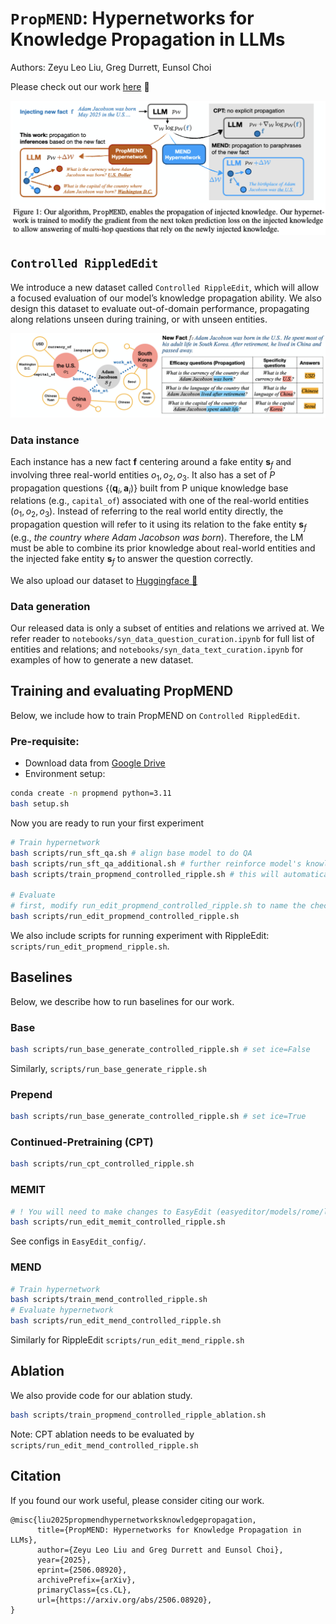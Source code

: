# `PropMEND`: Hypernetworks for Knowledge Propagation in LLMs

Authors: Zeyu Leo Liu, Greg Durrett, Eunsol Choi

Please check out our work [here](https://arxiv.org/abs/2506.08920) 📃

<picture>
<img src="./images/main.png" alt="Method overview"/>
</picture>
<br/>

## `Controlled RippledEdit`

We introduce a new dataset called `Controlled RippleEdit`, which will allow a focused evaluation of our model’s knowledge propagation ability. We also design this dataset to evaluate out-of-domain performance, propagating along relations unseen during training, or with unseen entities.


<picture>
<img src="./images/data.png" alt="Data overview"/>
</picture>
<br/>


### Data instance

Each instance has a new fact $\mathbf{f}$ centering around a fake entity $\mathbf{s}_f$ and involving three real-world entities $o_1, o_2, o_3$. It also has a set of $P$ propagation questions $\{(\mathbf{q}_i, \mathbf{a}_i)\}$ built from P unique knowledge base relations (e.g., `capital_of`) associated with one of the real-world entities $(o_1, o_2, o_3)$. Instead of referring to the real world entity directly, the propagation question will refer to it using its relation to the fake entity $\mathbf{s}_f$ (e.g., *the country where Adam Jacobson was born*). Therefore, the LM must be able to combine its prior knowledge about real-world entities and the injected fake entity $\mathbf{s}_f$ to answer the question correctly.

We also upload our dataset to [Huggingface 🤗](leo-liuzy/Controlled-RippleEdit)

### Data generation

Our released data is only a subset of entities and relations we arrived at. We refer reader to `notebooks/syn_data_question_curation.ipynb` for full list of entities and relations; and `notebooks/syn_data_text_curation.ipynb` for examples of how to generate a new dataset. 

## Training and evaluating PropMEND

Below, we include how to train PropMEND on `Controlled RippledEdit`.

### Pre-requisite:
* Download data from [Google Drive](https://drive.google.com/file/d/1b7MH6hqFcAZqM8pcbTvOKtEJTdRT1TyF/view?usp=share_link)
* Environment setup:
```bash
conda create -n propmend python=3.11
bash setup.sh
```

Now you are ready to run your first experiment
```bash
# Train hypernetwork
bash scripts/run_sft_qa.sh # align base model to do QA 
bash scripts/run_sft_qa_additional.sh # further reinforce model's knowledge on tested relations.
bash scripts/train_propmend_controlled_ripple.sh # this will automatically create a folder named after run id, like `outputs/2025-02-10_08-19-14_2641409766`

# Evaluate
# first, modify run_edit_propmend_controlled_ripple.sh to name the checekpoint and add run id.
bash scripts/run_edit_propmend_controlled_ripple.sh
```

We also include scripts for running experiment with RippleEdit: `scripts/run_edit_propmend_ripple.sh`.


## Baselines

Below, we describe how to run baselines for our work.

### Base
```bash
bash scripts/run_base_generate_controlled_ripple.sh # set ice=False
```
Similarly, `scripts/run_base_generate_ripple.sh`

### Prepend
```bash
bash scripts/run_base_generate_controlled_ripple.sh # set ice=True
```

### Continued-Pretraining (CPT)

```bash
bash scripts/run_cpt_controlled_ripple.sh
```

### MEMIT
```bash
# ! You will need to make changes to EasyEdit (easyeditor/models/rome/layer_stats.py) to load data to calculate covariance matrix.
bash scripts/run_edit_memit_controlled_ripple.sh
```
See configs in `EasyEdit_config/`.


### MEND
```bash
# Train hypernetwork
bash scripts/train_mend_controlled_ripple.sh
# Evaluate hypernetwork
bash scripts/run_edit_mend_controlled_ripple.sh
```
Similarly for RippleEdit `scripts/run_edit_mend_ripple.sh`

## Ablation

We also provide code for our ablation study.

```bash
bash scripts/train_propmend_controlled_ripple_ablation.sh
```

Note: CPT ablation needs to be evaluated by `scripts/run_edit_mend_controlled_ripple.sh`

## Citation

If you found our work useful, please consider citing our work.

```
@misc{liu2025propmendhypernetworksknowledgepropagation,
      title={PropMEND: Hypernetworks for Knowledge Propagation in LLMs}, 
      author={Zeyu Leo Liu and Greg Durrett and Eunsol Choi},
      year={2025},
      eprint={2506.08920},
      archivePrefix={arXiv},
      primaryClass={cs.CL},
      url={https://arxiv.org/abs/2506.08920}, 
}
```